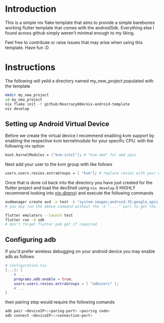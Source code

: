 # Introduction
This is a simple nix flake template that aims to provide a simple barebones
working flutter template that comes with the androidSdk. Everything else I found 
across github simply weren't minimal enough to my liking.

Feel free to contribute or raise issues that may arise when using this template.
Have fun :D

# Instructions
The following will yeild a directory named my_new_project populated with the template
```sh
mkdir my_new_project
cd my_new_project
nix flake init -t github:Rexcrazy804/nix-android-template
nix develop
```

## Setting up Android Virtual Device
Before we create the virtual device I recommend enabling kvm support by enabling the respective
kvm kernelmodule for your specific CPU. with the following nix option
```nix
boot.kernelModules = ["kvm-intel"]; # "kvm-amd" for amd cpus
```

Next add your user to the kvm group with like follows
```nix
users.users.rexies.extraGroups = [ "kvm"]; # replace rexies with your username
```

Once that is done cd back into the directory you have just created for the
flutter project and load the devShell using `nix develop` (I HIGHLY recommend
looking into [nix-direnv](https://github.com/nix-community/nix-direnv)) and execute the 
following commands

```sh
avdmanager create avd -n test -k "system-images;android-35;google_apis_playstore_ps16k;x86_64"
# you may run the above command without the -k "...." part to get the list of available platforms

flutter emulators --launch test
flutter run -d sdk
# don't forget flutter pub get if required
```

## Configuring adb
If you'd prefer wireless debugging on your android device you may enable adb as follows
```nix
# configuration.nix
{...}: {
    # ...
    programs.adb.enable = true;
    users.users.rexies.extraGroups = [ "adbusers" ];
    # ...
}
```

then pairing step would require the following comands
```sh
adb pair <deviceIP>:<paring-port> <pairing code>
adb connect <deviceIP>:<connection-port>
```
